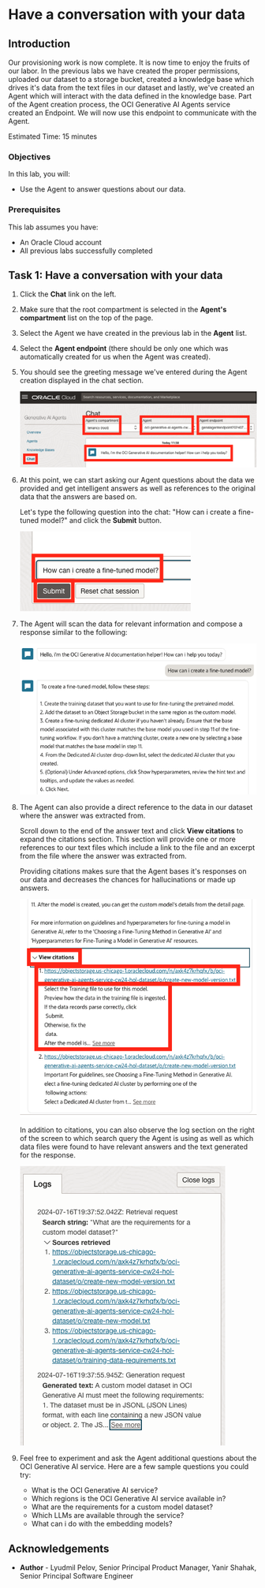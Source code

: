 # Have a conversation with your data

## Introduction

Our provisioning work is now complete. It is now time to enjoy the fruits of our labor.
In the previous labs we have created the proper permissions, uploaded our dataset to a storage bucket, created a knowledge base which drives it's data from the text files in our dataset and lastly, we've created an Agent which will interact with the data defined in the knowledge base.
Part of the Agent creation process, the OCI Generative AI Agents service created an Endpoint. We will now use this endpoint to communicate with the Agent.

Estimated Time: 15 minutes

### Objectives

In this lab, you will:

* Use the Agent to answer questions about our data.

### Prerequisites

This lab assumes you have:

* An Oracle Cloud account
* All previous labs successfully completed

## Task 1: Have a conversation with your data

1. Click the **Chat** link on the left.

1. Make sure that the root compartment is selected in the **Agent's compartment** list on the top of the page.

1. Select the Agent we have created in the previous lab in the **Agent** list.

1. Select the **Agent endpoint** (there should be only one which was automatically created for us when the Agent was created).

1. You should see the greeting message we've entered during the Agent creation displayed in the chat section.

    ![Screenshot showing the various parts of the chat window such as the compartment, agent and endpoint selection](./images/start-chat.png)

1. At this point, we can start asking our Agent questions about the data we provided and get intelligent answers as well as references to the original data that the answers are based on.

    Let's type the following question into the chat: "How can i create a fine-tuned model?" and click the **Submit** button.

    ![Screenshot showing the first question being asked: how can i create a fine-tuned model?](./images/ask-first-question.png)

1. The Agent will scan the data for relevant information and compose a response similar to the following:

    ![Screenshot showing the answer for the first question](./images/first-answer.png)

1. The Agent can also provide a direct reference to the data in our dataset where the answer was extracted from.

    Scroll down to the end of the answer text and click **View citations** to expand the citations section. This section will provide one or more references to our text files which include a link to the file and an excerpt from the file where the answer was extracted from.

    Providing citations makes sure that the Agent bases it's responses on our data and decreases the chances for hallucinations or made up answers.

    ![Screenshot showing the citation provided by the agent as part of the answer for the first question](./images/first-answer-citations.png)

    In addition to citations, you can also observe the log section on the right of the screen to which search query the Agent is using as well as which data files were found to have relevant answers and the text generated for the response.

    ![Screenshot of the logs created for the generation of the first answer showing the search string as well as the retrieved files](./images/logs.png)

1. Feel free to experiment and ask the Agent additional questions about the OCI Generative AI service.
Here are a few sample questions you could try:

    * What is the OCI Generative AI service?
    * Which regions is the OCI Generative AI service available in?
    * What are the requirements for a custom model dataset?
    * Which LLMs are available through the service?
    * What can i do with the embedding models?

## Acknowledgements

* **Author** - Lyudmil Pelov, Senior Principal Product Manager, Yanir Shahak, Senior Principal Software Engineer
